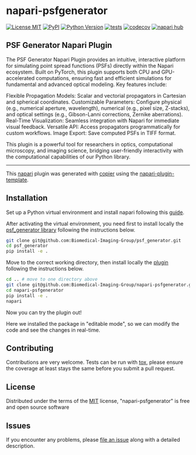 # napari-psfgenerator

[![License MIT](https://img.shields.io/pypi/l/napari-psfgenerator.svg?color=green)](https://github.com/VStergiop/napari-psfgenerator/raw/main/LICENSE)
[![PyPI](https://img.shields.io/pypi/v/napari-psfgenerator.svg?color=green)](https://pypi.org/project/napari-psfgenerator)
[![Python Version](https://img.shields.io/pypi/pyversions/napari-psfgenerator.svg?color=green)](https://python.org)
[![tests](https://github.com/VStergiop/napari-psfgenerator/workflows/tests/badge.svg)](https://github.com/VStergiop/napari-psfgenerator/actions)
[![codecov](https://codecov.io/gh/VStergiop/napari-psfgenerator/branch/main/graph/badge.svg)](https://codecov.io/gh/VStergiop/napari-psfgenerator)
[![napari hub](https://img.shields.io/endpoint?url=https://api.napari-hub.org/shields/napari-psfgenerator)](https://napari-hub.org/plugins/napari-psfgenerator)

## PSF Generator Napari Plugin

The PSF Generator Napari Plugin provides an intuitive, interactive platform for simulating point spread functions (PSFs) directly within the Napari ecosystem. Built on PyTorch, this plugin supports both CPU and GPU-accelerated computations, ensuring fast and efficient simulations for fundamental and advanced optical modeling. Key features include:

Flexible Propagation Models: Scalar and vectorial propagators in Cartesian and spherical coordinates.
Customizable Parameters: Configure physical (e.g., numerical aperture, wavelength), numerical (e.g., pixel size, Z-stacks), and optical settings (e.g., Gibson-Lanni corrections, Zernike aberrations).
Real-Time Visualization: Seamless integration with Napari for immediate visual feedback.
Versatile API: Access propagators programmatically for custom workflows.
Image Export: Save computed PSFs in TIFF format.

This plugin is a powerful tool for researchers in optics, computational microscopy, and imaging science, bridging user-friendly interactivity with the computational capabilities of our Python library.

----------------------------------

This [napari] plugin was generated with [copier] using the [napari-plugin-template].

<!--
Don't miss the full getting started guide to set up your new package:
https://github.com/napari/napari-plugin-template#getting-started

and review the napari docs for plugin developers:
https://napari.org/stable/plugins/index.html
-->

## Installation

Set up a Python virtual environment and install napari following this [guide]. 

After activating the virtual environment, you need first to install locally the [psf_generator library] following the instructions below.

```bash
git clone git@github.com:Biomedical-Imaging-Group/psf_generator.git
cd psf_generator
pip install -e .
```

Move to the correct working directory, then install locally the [plugin] following the instructions below. 

```bash
cd .. # move to one directory above
git clone git@github.com:Biomedical-Imaging-Group/napari-psfgenerator.git
cd napari-psfgenerator
pip install -e .
napari
```

Now you can try the plugin out!

Here we installed the package in "editable mode", so we can modify the code and see the changes in real-time.

[//]: # (You can install `napari-psfgenerator` via [pip]:)

[//]: # ()
[//]: # (    pip install napari-psfgenerator)

[//]: # ()
[//]: # ()
[//]: # ()
[//]: # (To install latest development version :)

[//]: # ()
[//]: # (    pip install git+https://github.com/VStergiop/napari-psfgenerator.git)


## Contributing

Contributions are very welcome. Tests can be run with [tox], please ensure
the coverage at least stays the same before you submit a pull request.

## License

Distributed under the terms of the [MIT] license,
"napari-psfgenerator" is free and open source software

## Issues

If you encounter any problems, please [file an issue] along with a detailed description.

[napari]: https://github.com/napari/napari
[copier]: https://copier.readthedocs.io/en/stable/
[@napari]: https://github.com/napari
[MIT]: http://opensource.org/licenses/MIT
[BSD-3]: http://opensource.org/licenses/BSD-3-Clause
[GNU GPL v3.0]: http://www.gnu.org/licenses/gpl-3.0.txt
[GNU LGPL v3.0]: http://www.gnu.org/licenses/lgpl-3.0.txt
[Apache Software License 2.0]: http://www.apache.org/licenses/LICENSE-2.0
[Mozilla Public License 2.0]: https://www.mozilla.org/media/MPL/2.0/index.txt
[napari-plugin-template]: https://github.com/napari/napari-plugin-template
[guide]: https://docs.conda.io/projects/conda/en/4.6.0/commands/list.html

[file an issue]: https://github.com/VStergiop/napari-psfgenerator/issues

[napari]: https://github.com/napari/napari
[tox]: https://tox.readthedocs.io/en/latest/
[pip]: https://pypi.org/project/pip/
[PyPI]: https://pypi.org/
[psf_generator library]: https://github.com/Biomedical-Imaging-Group/psf_generator
[plugin]: https://github.com/Biomedical-Imaging-Group/napari-psfgenerator
